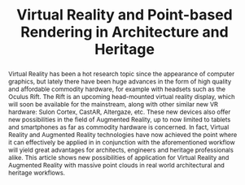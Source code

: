 ---
layout: publication
code: 2016-book_VCEGDT-pbr_architecture_heritage
title: "Virtual Reality and Point-based Rendering in Architecture and Heritage"
authors: Omar A. Mures, Alberto Jaspe-Villanueva, Emilio J. Padrón, and Juan R. Rabuñal
year: 2016
type: Book chapter
abstract: "Virtual Reality has been a hot research topic since the appearance of computer graphics, but lately there have been huge advances in the form of high quality and affordable commodity hardware, for example with headsets such as the Oculus Rift. The Rift is an upcoming head-mounted virtual reality display, which will soon be available for the mainstream, along with other similar new VR hardware: Sulon Cortex, CastAR, Altergaze, etc. These new devices also offer new possibilities in the field of Augmented Reality, up to now limited to tablets and smartphones as far as commodity hardware is concerned. In fact, Virtual Reality and Augmented Reality technologies have now achieved the point where it can effectively be applied in in conjunction with the aforementioned workflow will yield great advantages for architects, engineers and heritage professionals alike. This article shows new possibilities of application for Virtual Reality and Augmented Reality with massive point clouds in real world architectural and heritage workflows."
projects: 
 - Massive models
 - Point clouds
 - Cultral Heritage
doi: 10.4018/978-1-5225-0029-2
lab_website: http://vic.crs4.it/vic/cgi-bin/bib-page.cgi?id=%27Mures:2016:VRP%27
youtube: https://www.youtube.com/watch?v=3Zo8v1uk2yA
bibtex_id: 

---